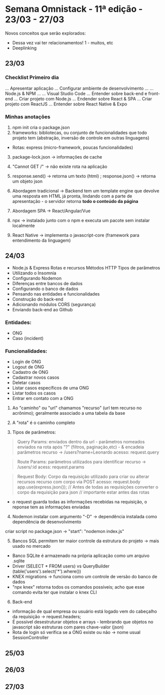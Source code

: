 # Semana Omnistack  - 11ª edição - 23/03 - 27/03

Novos conceitos que serão explorados:
- Dessa vez vai ter relacionamentos! 1 - muitos, etc
- Deeplinking

## 23/03

### Checklist Primeiro dia
... Apresentar aplicação
... Configurar ambiente de desenvolvimento
... ... Node.js & NPM
... ... Visual Studio Code
... Entender sobre back-end e front-end
... Criar projeto com Node.js
... Endender sobre React & SPA
... Criar projeto com ReactJS
... Entender sobre React Native & Expo

### Minhas anotações
1. npm init cria o package.json
2. frameworks: bibliotecas, ou conjunto de funcionalidades que todo projeto tem (abstração, inversão de controle em outras linguagens)
+ Rotas: express (micro-framework, poucas funcionalidades)
3. package-lock.json -> informações de cache

4. "Cannot GET /" -> não existe rota na aplicação
5. response.send() -> retorna um texto (html) ; response.json() -> retorna um objeto json

6. Abordagem tradicional -> Backend tem um template engine que devolve uma resposta em HTML já pronta, lindando com a parte de apresentação - o servidor retorna **todo o conteúdo da página**
7. Abordagem SPA -> React/Angular/Vue 

8. npx -> instalado junto com o npm e executa um pacote sem instalar localmente

9. React Native -> implementa o javascript-core (framework para entendimento da linguagem)

## 24/03

- Node.js & Express
	Rotas e recursos
	Métodos HTTP
	Tipos de parâmetros
- Utilizando o Insomnia
- Configurando Nodemon
- Diferenças entre bancos de dados
- Configurando o banco de dados
- Pensando nas entidades e funcionalidades
- Construção do back-end
- Adicionando módulos CORS (segurança)
- Enviando back-end ao Github

### Entidades:
- ONG
- Caso (incident)

### Funcionalidades:
- Login de ONG
- Logout de ONG
- Cadastro de ONG
- Cadastrar novos casos
- Deletar casos
- Listar casos específicos de uma ONG
- Listar todos os casos
- Entrar em contato com a ONG

1. Ao "caminho" ou "url" chamamos "recurso" (url tem recurso no acrônimo); geralmente associado a uma tabela da base

2. A "rota" é o caminho completo

3. Tipos de parâmetros:

>	Query Params: enviados dentro da url - parâmetros nomeados enviados na rota após "?" (filtros, paginação,etc) - & encadeia parâmetros
	recurso -> /users?name=Leonardo
	acesso: request.query

>	Route Params: parâmetros utilizados para identificar 
	recurso -> /users/:id
	acess: request.params

>	Request Body: Corpo da requisição utilizado para criar ou alterar recursos
	recurso com corpo via POST
	acesso: request.body
	app.use(express.json()); 
	// Antes de todas as requisições converter o corpo da requisição para json
	// importante estar antes das rotas


+ o request guarda todas as informações recebidas na requisição, o reponse tem as informações enviadas

4. Nodemon
instalar com argumento "-D" -> dependência instalada como dependência de desenvolvimento

criar script no package.json -> "start": "nodemon index.js"

5. Bancos SQL permitem ter maior controle da estrutura do projeto -> mais usado no mercado
+ Banco SQLite é armazenado na própria aplicação como um arquivo .sqlite
+ Driver (SELECT * FROM users) vs QueryBuilder (table('users').select('\*').where())
+ KNEX migrations -> funciona como um controle de versão do banco de dados
+ "npx knex" retorna todos os comandos possíveis; acho que esse comando evita ter que instalar o knex CLI

6. Back-end
+ informação de qual empresa ou usuário está logado vem do cabeçalho da requisição -> request.headers;
+ É possível desestruturar objetos e arrays - lembrando que objetos no javascript são estruturas com pares chave-valor (json)
+ Rota de login só verifica se a ONG existe ou não -> nome usual SessionController

## 25/03

## 26/03

## 27/03